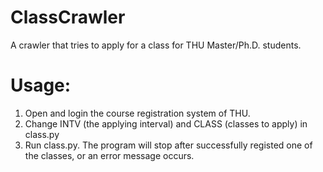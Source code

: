 # ClassCrawler
A crawler that tries to apply for a class for THU Master/Ph.D. students.

# Usage:
1. Open and login the course registration system of THU.
2. Change INTV (the applying interval) and CLASS (classes to apply) in class.py
3. Run class.py. The program will stop after successfully registed one of the classes, or an error message occurs.
